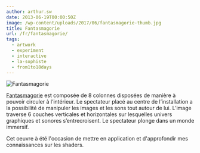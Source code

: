 ```yaml
---
author: arthur.sw
date: 2013-06-19T00:00:50Z
image: /wp-content/uploads/2017/06/fantasmagorie-thumb.jpg
title: Fantasmagorie
url: /fr/fantasmagorie/
tags:
  - artwork
  - experiment
  - interactive
  - la-sophiste
  - from1to18days
---
```


![Fantasmagorie](/wp-content/uploads/2017/06/fantasmagorie.jpg)

[Fantasmagorie](http://www.lasophiste.com/portfolio/fantasmagorie/) est composée de 8 colonnes disposées de manière à pouvoir circuler à l’intérieur. Le spectateur placé au centre de l’installation a la possibilité de manipuler les images et les sons tout autour de lui. L’image traverse 6 couches verticales et horizontales sur lesquelles univers graphiques et sonores s’entrecroisent. Le spectateur plonge dans un monde immersif.

Cet oeuvre à été l'occasion de mettre en application et d'approfondir mes connaissances sur les shaders.